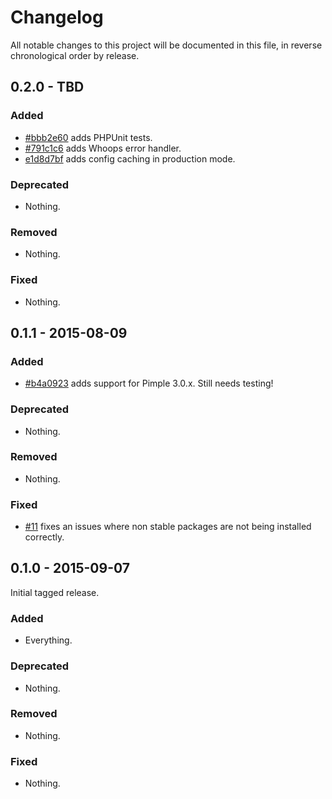 # Changelog

All notable changes to this project will be documented in this file, in reverse chronological order by release.

## 0.2.0 - TBD

### Added

- [#bbb2e60](https://github.com/xtreamwayz/expressive-composer-installer/commit/bbb2e607af23e3ae23f6a9c71eb97c3c651c0ca1) adds PHPUnit tests.
- [#791c1c6](https://github.com/xtreamwayz/expressive-composer-installer/commit/791c1c63f324ca08d08e26375f3a356102bf2ad9) adds Whoops error handler.
- [e1d8d7bf](https://github.com/xtreamwayz/expressive-composer-installer/commit/e1d8d7bf5d5e2f51863fa59a37d1963405743201) adds config caching in production mode.
### Deprecated

- Nothing.

### Removed

- Nothing.

### Fixed

- Nothing.

## 0.1.1 - 2015-08-09

### Added

- [#b4a0923](https://github.com/xtreamwayz/expressive-composer-installer/commit/b4a092386993227f8057d7ad4e0d9762659eefb0) adds support for Pimple 3.0.x. Still needs testing!

### Deprecated

- Nothing.

### Removed

- Nothing.

### Fixed

- [#11](https://github.com/xtreamwayz/expressive-composer-installer/issues/11) fixes an issues where non stable packages are not being installed correctly.

## 0.1.0 - 2015-09-07

Initial tagged release.

### Added

- Everything.

### Deprecated

- Nothing.

### Removed

- Nothing.

### Fixed

- Nothing.
